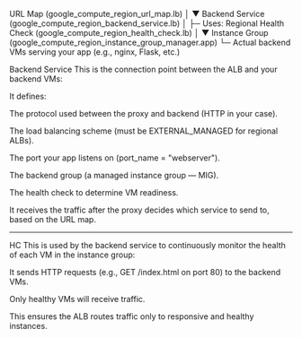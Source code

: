 URL Map (google_compute_region_url_map.lb)
  │
  ▼
Backend Service (google_compute_region_backend_service.lb)
  │
  ├─ Uses: Regional Health Check (google_compute_region_health_check.lb)
  │
  ▼
Instance Group (google_compute_region_instance_group_manager.app)
  └─ Actual backend VMs serving your app (e.g., nginx, Flask, etc.)

Backend Service
This is the connection point between the ALB and your backend VMs:

It defines:

The protocol used between the proxy and backend (HTTP in your case).

The load balancing scheme (must be EXTERNAL_MANAGED for regional ALBs).

The port your app listens on (port_name = "webserver").

The backend group (a managed instance group — MIG).

The health check to determine VM readiness.

It receives the traffic after the proxy decides which service to send to, based on the URL map.





------------

HC
This is used by the backend service to continuously monitor the health of each VM in the instance group:

It sends HTTP requests (e.g., GET /index.html on port 80) to the backend VMs.

Only healthy VMs will receive traffic.

This ensures the ALB routes traffic only to responsive and healthy instances.
